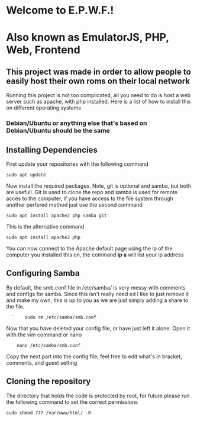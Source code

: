 <h1>Welcome to E.P.W.F.!</h1>
<h1>Also known as EmulatorJS, PHP, Web, Frontend</h1>
<h2>This project was made in order to allow people to easily host their own roms on their local network</h2>

<p>Running this project is not too complicated, all you need to do is host a web server such as apache, with php installed. Here is a list of how to install this on different operating systems</p>

<h3>Debian/Ubuntu or anything else that's based on Debian/Ubuntu should be the same</h3>

<h2>Installing Dependencies</h2>

<p>First update your repositories with the following command</p>

    sudo apt update

<p>Now install the required packages. Note, git is optional and samba, but both are usefull. Git is used to clone the repo and samba is used for remote acces to the computer, if you have access to the file system through another perfered method just use the second command</p>

    sudo apt install apache2 php samba git

<p>This is the alternative command</p>
    
    sudo apt install apache2 php

  <p>You can now connect to the Apache default page using the ip of the computer you installed this on, the command <b>ip a</b> will list your ip address</p>

<h2>Configuring Samba</h2>

<p>By default, the smb.conf file in /etc/samba/ is very messy with comments and configs for samba. Since this isn't really need ed I like to just remove it and make my own, this is up to you as we are just simply adding a share to the file.</p>

      `    sudo rm /etc/samba/smb.conf

<p>Now that you have deleted your config file, or have just left it alone. Open it with the vim command or nano</p>

        nano /etc/samba/smb.conf

<p>Copy the next part into the config file, feel free to edit what's in bracket, comments, and guest setting</p>

<h2>Cloning the repository</h2>

<p>The directory that holds the code is protected by root, for future please run the following command to set the correct permissions</p>

    sudo chmod 777 /var/www/html/ -R
